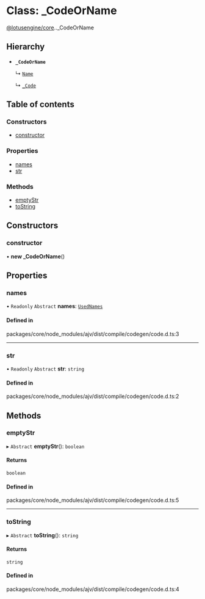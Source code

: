# Class: \_CodeOrName

[@lotusengine/core](../wiki/@lotusengine.core).[<internal>](../wiki/@lotusengine.core.%3Cinternal%3E)._CodeOrName

## Hierarchy

- **`_CodeOrName`**

  ↳ [`Name`](../wiki/@lotusengine.core.%3Cinternal%3E.Name)

  ↳ [`_Code`](../wiki/@lotusengine.core.%3Cinternal%3E._Code)

## Table of contents

### Constructors

- [constructor](../wiki/@lotusengine.core.%3Cinternal%3E._CodeOrName#constructor)

### Properties

- [names](../wiki/@lotusengine.core.%3Cinternal%3E._CodeOrName#names)
- [str](../wiki/@lotusengine.core.%3Cinternal%3E._CodeOrName#str)

### Methods

- [emptyStr](../wiki/@lotusengine.core.%3Cinternal%3E._CodeOrName#emptystr)
- [toString](../wiki/@lotusengine.core.%3Cinternal%3E._CodeOrName#tostring)

## Constructors

### constructor

• **new _CodeOrName**()

## Properties

### names

• `Readonly` `Abstract` **names**: [`UsedNames`](../wiki/@lotusengine.core.%3Cinternal%3E#usednames)

#### Defined in

packages/core/node_modules/ajv/dist/compile/codegen/code.d.ts:3

___

### str

• `Readonly` `Abstract` **str**: `string`

#### Defined in

packages/core/node_modules/ajv/dist/compile/codegen/code.d.ts:2

## Methods

### emptyStr

▸ `Abstract` **emptyStr**(): `boolean`

#### Returns

`boolean`

#### Defined in

packages/core/node_modules/ajv/dist/compile/codegen/code.d.ts:5

___

### toString

▸ `Abstract` **toString**(): `string`

#### Returns

`string`

#### Defined in

packages/core/node_modules/ajv/dist/compile/codegen/code.d.ts:4

